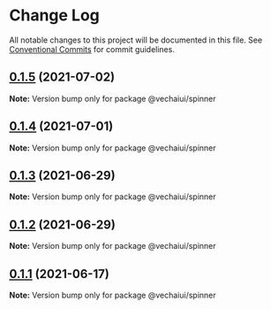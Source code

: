 # Change Log

All notable changes to this project will be documented in this file.
See [Conventional Commits](https://conventionalcommits.org) for commit guidelines.

## [0.1.5](https://github.com/vechai/vechaiui/compare/@vechaiui/spinner@0.1.4...@vechaiui/spinner@0.1.5) (2021-07-02)

**Note:** Version bump only for package @vechaiui/spinner





## [0.1.4](https://github.com/vechai/vechaiui/compare/@vechaiui/spinner@0.1.3...@vechaiui/spinner@0.1.4) (2021-07-01)

**Note:** Version bump only for package @vechaiui/spinner





## [0.1.3](https://github.com/vechai/vechaiui/compare/@vechaiui/spinner@0.1.2...@vechaiui/spinner@0.1.3) (2021-06-29)

**Note:** Version bump only for package @vechaiui/spinner





## [0.1.2](https://github.com/vechai/vechaiui/compare/@vechaiui/spinner@0.1.1...@vechaiui/spinner@0.1.2) (2021-06-29)

**Note:** Version bump only for package @vechaiui/spinner





## [0.1.1](https://github.com/vechai/vechaiui/compare/@vechaiui/spinner@0.1.0...@vechaiui/spinner@0.1.1) (2021-06-17)

**Note:** Version bump only for package @vechaiui/spinner
